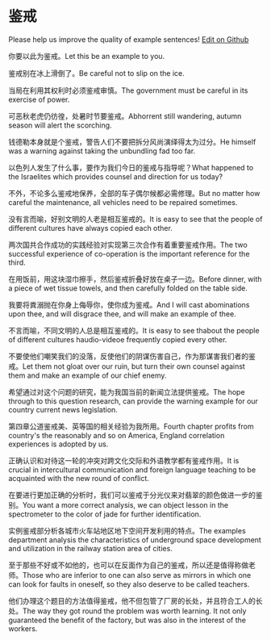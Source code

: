 # 鉴戒

Please help us improve the quality of example sentences! [Edit on Github](https://github.com/jiyushe/jiyu-example-sentence-source/blob/main/chinese/jianjie_1.md)

<p><span class="chinese">你要以此为鉴戒。</span><span class="english">Let this be an example to you.</span></p>

<p><span class="chinese">鉴戒别在冰上滑倒了。</span><span class="english">Be careful not to slip on the ice.</span></p>

<p><span class="chinese">当局在利用其权利时必须鉴戒审慎。</span><span class="english">The government must be careful in its exercise of power.</span></p>

<p><span class="chinese">可恶秋老虎仍彷徨，处暑时节要鉴戒。</span><span class="english">Abhorrent still wandering, autumn season will alert the scorching.</span></p>

<p><span class="chinese">钱德勒本身就是个鉴戒，警告人们不要把拆分风尚演绎得太为过分。</span><span class="english">He himself was a warning against taking the unbundling fad too far.</span></p>

<p><span class="chinese">以色列人发生了什么事，要作为我们今日的鉴戒与指导呢？</span><span class="english">What happened to the Israelites which provides counsel and direction for us today?</span></p>

<p><span class="chinese">不外，不论多么鉴戒地保养，全部的车子偶尔候都必需修理。</span><span class="english">But no matter how careful the maintenance, all vehicles need to be repaired sometimes.</span></p>

<p><span class="chinese">没有言而喻，好别文明的人老是相互鉴戒的。</span><span class="english">It is easy to see that the people of different cultures have always copied each other.</span></p>

<p><span class="chinese">两次国共合作成功的实践经验对实现第三次合作有着重要鉴戒作用。</span><span class="english">The two successful experience of co-operation is the important reference for the third.</span></p>

<p><span class="chinese">在用饭前，用这块湿巾擦手，然后鉴戒折叠好放在桌子一边。</span><span class="english">Before dinner, with a piece of wet tissue towels, and then carefully folded on the table side.</span></p>

<p><span class="chinese">我要将粪溺抛在你身上侮辱你，使你成为鉴戒。</span><span class="english">And I will cast abominations upon thee, and will disgrace thee, and will make an example of thee.</span></p>

<p><span class="chinese">不言而喻，不同文明的人总是相互鉴戒的。</span><span class="english">It is easy to see thabout the people of different cultures haudio-videoe frequently copied every other.</span></p>

<p><span class="chinese">不要使他们嘲笑我们的没落，反使他们的阴谋伤害自己，作为那谋害我们者的鉴戒。</span><span class="english">Let them not gloat over our ruin, but turn their own counsel against them and make an example of our chief enemy.</span></p>

<p><span class="chinese">希望通过对这个问题的研究，能为我国当前的新闻立法提供鉴戒。</span><span class="english">The hope through to this question research, can provide the warning example for our country current news legislation.</span></p>

<p><span class="chinese">第四章公道鉴戒美、英等国的相关经验为我所用。</span><span class="english">Fourth chapter profits from country's the reasonably and so on America, England correlation experiences is adopted by us.</span></p>

<p><span class="chinese">正确认识和对待这一轮的冲突对跨文化交际和外语教学都有鉴戒作用。</span><span class="english">It is crucial in intercultural communication and foreign language teaching to be acquainted with the new round of conflict.</span></p>

<p><span class="chinese">在要进行更加正确的分析时，我们可以鉴戒于分光仪来对翡翠的颜色做进一步的鉴别。</span><span class="english">You want a more correct analysis, we can object lesson in the spectrometer to the color of jade for further identification.</span></p>

<p><span class="chinese">实例鉴戒部分析各城市火车站地区地下空间开发利用的特点。</span><span class="english">The examples department analysis the characteristics of underground space development and utilization in the railway station area of cities.</span></p>

<p><span class="chinese">至于那些不好或不如他的，也可以在反面作为自己的鉴戒，所以还是值得称做老师。</span><span class="english">Those who are inferior to one can also serve as mirrors in which one can look for faults in oneself, so they also deserve to be called teachers.</span></p>

<p><span class="chinese">他们办理这个题目的方法值得鉴戒，他不但包管了厂房的长处，并且符合工人的长处。</span><span class="english">The way they got round the problem was worth learning. It not only guaranteed the benefit of the factory, but was also in the interest of the workers.</span></p>

